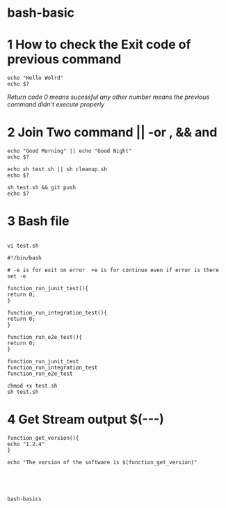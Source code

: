 # bash-basic
# 1 How to check the Exit code of previous command

```shell
echo "Hello Wolrd"
echo $?
```
*Return code 0 means sucessful any other number means the previous command didn't execute properly* 

# 2  Join Two command || -or , && and

```shell
echo "Good Morning" || echo "Good Night"
echo $?
```

```shell
echo sh test.sh || sh cleanup.sh
echo $?
```

```shell
sh test.sh && git push
echo $?
```

# 3 Bash file 

```shell

vi test.sh
```
```shell
#!/bin/bash

# -e is for exit on error  +e is for continue even if error is there
set -e 

function_run_junit_test(){
return 0;
}

function_run_integration_test(){
return 0;
}

function_run_e2e_test(){
return 0;
}

function_run_junit_test
function_run_integration_test
function_run_e2e_test

```
```shell
chmod +x test.sh
sh test.sh
```
# 4 Get Stream output  $(---)
```shell
function_get_version(){
echo "1.2.4"
}

echo "The version of the software is $(function_get_version)"





bash-basics
